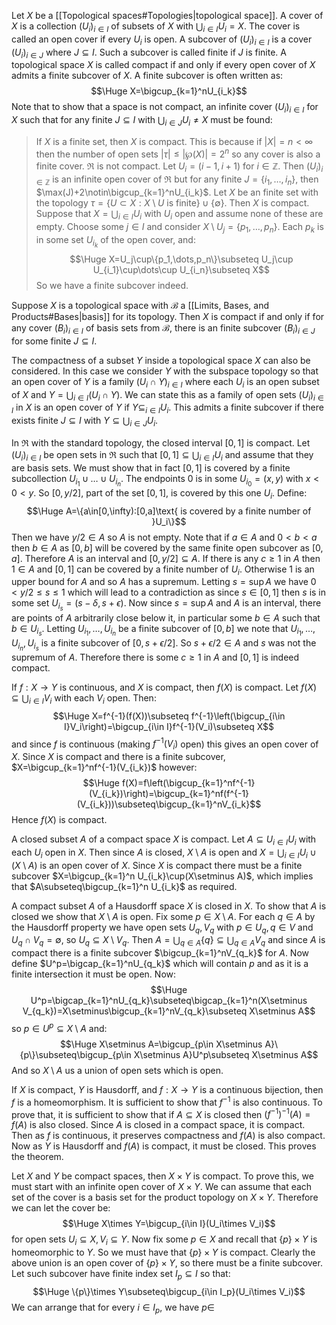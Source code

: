 
Let $X$ be a [[Topological spaces#Topologies|topological space]]. A cover of $X$ is a collection $(U_i)_{i\in I}$ of subsets of $X$ with $\bigcup_{i\in I}U_i=X$. The cover is called an open cover if every $U_i$ is open. A subcover of $(U_i)_{i\in I}$ is a cover $(U_i)_{i\in J}$ where $J\subseteq I$. Such a subcover is called finite if $J$ is finite. A topological space $X$ is called compact if and only if every open cover of $X$ admits a finite subcover of $X$. A finite subcover is often written as:$$\Huge X=\bigcup_{k=1}^nU_{i_k}$$Note that to show that a space is not compact, an infinite cover $(U_i)_{i\in I}$ for $X$ such that for any finite $J\subseteq I$ with $\bigcup_{i\in J}U_i\neq X$ must be found:
> If $X$ is a finite set, then $X$ is compact. This is because if $|X|=n<\infty$ then the number of open sets $|\tau|\leq|\wp(X)|=2^n$ so any cover is also a finite cover.
> $\Re$ is not compact. Let $U_i=(i-1,i+1)$ for $i\in\mathbb{Z}$. Then $(U_i)_{i\in\mathbb{Z}}$ is an infinite open cover of $\Re$ but for any finite $J=\{i_1,\dots,i_n\}$, then $\max(J)+2\notin\bigcup_{k=1}^nU_{i_k}$.
> Let $X$ be an finite set with the topology $\tau=\{U\subset X:X\setminus U\text{ is finite}\}\cup\{\emptyset\}$. Then $X$ is compact. Suppose that $X=\bigcup_{i\in I}U_i$ with $U_i$ open and assume none of these are empty. Choose some $j\in I$ and consider $X\setminus U_j=\{p_1,\dots,p_n\}$. Each $p_k$ is in some set $U_{i_k}$ of the open cover, and:$$\Huge X=U_j\cup\{p_1,\dots,p_n\}\subseteq U_j\cup U_{i_1}\cup\dots\cup U_{i_n}\subseteq X$$So we have a finite subcover indeed.

Suppose $X$ is a topological space with $\mathcal{B}$ a [[Limits, Bases, and Products#Bases|basis]] for its topology. Then $X$ is compact if and only if for any cover $(B_i)_{i\in I}$ of basis sets from $\mathcal{B}$, there is an finite subcover $(B_i)_{i\in J}$ for some finite $J\subseteq I$.

The compactness of a subset $Y$ inside a topological space $X$ can also be considered. In this case we consider $Y$ with the subspace topology so that an open cover of $Y$ is a family $(U_i\cap Y)_{i\in I}$ where each $U_i$ is an open subset of $X$ and $Y=\bigcup_{i\in I}(U_i\cap Y)$. We can state this as a family of open sets $(U_i)_{i\in I}$ in $X$ is an open cover of $Y$ if $Y\subseteq_{i\in I}U_i$. This admits a finite subcover if there exists finite $J\subseteq I$ with $Y\subseteq\bigcup_{i\in J}U_i$.

In $\Re$ with the standard topology, the closed interval $[0,1]$ is compact. Let $(U_i)_{i\in I}$ be open sets in $\Re$ such that $[0,1]\subseteq\bigcup_{i\in I}U_i$ and assume that they are basis sets. We must show that in fact $[0,1]$ is covered by a finite subcollection $U_{i_1}\cup\dots\cup U_{i_n}$. The endpoints $0$ is in some $U_{i_0}=(x,y)$ with $x<0<y$. So $[0,y/2]$, part of the set $[0,1]$, is covered by this one $U_i$. Define:$$\Huge A=\{a\in[0,\infty):[0,a]\text{ is covered by a finite number of }U_i\}$$Then we have $y/2\in A$ so $A$ is not empty. Note that if $a\in A$ and $0<b<a$ then $b\in A$ as $[0,b]$ will be covered by the same finite open subcover as $[0,a]$. Therefore $A$ is an interval and $[0,y/2]\subseteq A$. If there is any $c\geq1$ in  $A$ then $1\in A$ and $[0,1]$ can be covered by a finite number of $U_i$. Otherwise $1$ is an upper bound for $A$ and so $A$ has a supremum. Letting $s=\sup A$ we have $0<y/2\leq s\leq 1$ which will lead to a contradiction as since $s\in[0,1]$ then $s$ is in some set $U_{i_s}=(s-\delta,s+\epsilon)$. Now since $s=\sup A$ and $A$ is an interval, there are points of $A$ arbitrarily close below it, in particular some $b\in A$ such that $b\in U_{i_s}$. Letting $U_{i_1},\dots,U_{i_n}$ be a finite subcover of $[0,b]$ we note that $U_{i_1},\dots,U_{i_n},U_{i_s}$ is a finite subcover of $[0,s+\epsilon/2]$. So $s+\epsilon/2\in A$ and $s$ was not the supremum of $A$. Therefore there is some $c\geq1$ in $A$ and $[0,1]$ is indeed compact.

If $f:X\rightarrow Y$ is continuous, and $X$ is compact, then $f(X)$ is compact. Let $f(X)\subseteq\bigcup_{i\in I}V_i$ with each $V_i$ open. Then:$$\Huge X=f^{-1}(f(X))\subseteq f^{-1}\left(\bigcup_{i\in I}V_i\right)=\bigcup_{i\in I}f^{-1}(V_i)\subseteq X$$and since $f$ is continuous (making $f^{-1}(V_i)$ open) this gives an open cover of $X$. Since $X$ is compact and there is a finite subcover, $X=\bigcup_{k=1}^nf^{-1}(V_{i_k})$ however:$$\Huge f(X)=f\left(\bigcup_{k=1}^nf^{-1}(V_{i_k})\right)=\bigcup_{k=1}^nf(f^{-1}(V_{i_k}))\subseteq\bigcup_{k=1}^nV_{i_k}$$Hence $f(X)$ is compact.

A closed subset $A$ of a compact space $X$ is compact. Let $A\subseteq U_{i\in I}U_i$ with each $U_i$ open in $X$. Then since $A$ is closed, $X\setminus A$ is open and $X=\bigcup_{i\in I}U_i\cup(X\setminus A)$ is an open cover of $X$. Since $X$ is compact there must be a finite subcover $X=\bigcup_{k=1}^n U_{i_k}\cup(X\setminus A)$, which implies that $A\subseteq\bigcup_{k=1}^n U_{i_k}$ as required.

A compact subset $A$ of a Hausdorff space $X$ is closed in $X$. To show that $A$ is closed we show that $X\setminus A$ is open. Fix some $p\in X\setminus A$. For each $q\in A$ by the Hausdorff property we have open sets $U_q,V_q$ with $p\in U_q,q\in V$ and $U_q\cap V_q=\emptyset$, so $U_q\subseteq X\setminus V_q$. Then $A=\bigcup_{q\in A}\{q\}\subseteq\bigcup_{q\in A}V_q$ and since $A$ is compact there is a finite subcover $\bigcup_{k=1}^nV_{q_k}$ for $A$. Now define $U^p=\bigcap_{k=1}^nU_{q_k}$ which will contain $p$ and as it is a finite intersection it must be open. Now:$$\Huge U^p=\bigcap_{k=1}^nU_{q_k}\subseteq\bigcap_{k=1}^n(X\setminus V_{q_k})=X\setminus\bigcup_{k=1}^nV_{q_k}\subseteq X\setminus A$$so $p\in U^p\subseteq X\setminus A$ and:$$\Huge X\setminus A=\bigcup_{p\in X\setminus A}\{p\}\subseteq\bigcup_{p\in X\setminus A}U^p\subseteq X\setminus A$$And so $X\setminus A$ us a union of open sets which is open.

If $X$ is compact, $Y$ is Hausdorff, and $f:X\rightarrow Y$ is a continuous bijection, then $f$ is a homeomorphism. It is sufficient to show that $f^{-1}$ is also continuous. To prove that, it is sufficient to show that if $A\subseteq X$ is closed then $(f^{-1})^{-1}(A)=f(A)$ is also closed. Since $A$ is closed in a compact space, it is compact. Then as $f$ is continuous, it preserves compactness and $f(A)$ is also compact. Now as $Y$ is Hausdorff and $f(A)$ is compact, it must be closed. This proves the theorem.

Let $X$ and $Y$ be compact spaces, then $X\times Y$ is compact. To prove this, we must start with an infinite open cover of $X\times Y$. We can assume that each set of the cover is a basis set for the product topology on $X\times Y$. Therefore we can let the cover be:$$\Huge X\times Y=\bigcup_{i\in I}(U_i\times V_i)$$for open sets $U_i\subseteq X,V_i\subseteq Y$. Now fix some $p\in X$ and recall that $\{p\}\times Y$ is homeomorphic to $Y$. So we must have that $\{p\}\times Y$ is compact. Clearly the above union is an open cover of $\{p\}\times Y$, so there must be a finite subcover. Let such subcover have finite index set $I_p\subseteq I$ so that:$$\Huge \{p\}\times Y\subseteq\bigcup_{i\in I_p}(U_i\times V_i)$$We can arrange that for every $i\in I_p$, we have $p\in$